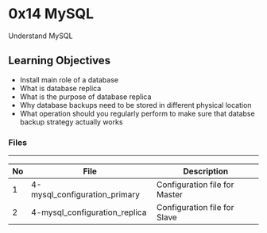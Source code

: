 # 0x14 MySQL

Understand MySQL

## Learning Objectives
* Install main role of a database
* What is database replica
* What is the purpose of database replica
* Why database backups need to be stored in different physical location
* What operation should you regularly perform to make sure that databse backup strategy actually works

### Files
---
No | File | Description
---|---|---
1 | 4-mysql_configuration_primary | Configuration file for Master
2 | 4-mysql_configuration_replica | Configuration file for Slave
